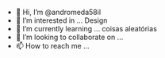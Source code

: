 - 👋 Hi, I’m @andromeda58il
- 👀 I’m interested in ... Design
- 🌱 I’m currently learning ... coisas aleatórias 
- 💞️ I’m looking to collaborate on ...
- 📫 How to reach me ...

<!---
andromeda58il/andromeda58il is a ✨ special ✨ repository because its `README.md` (this file) appears on your GitHub profile.
You can click the Preview link to take a look at your changes.
--->

